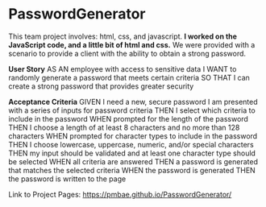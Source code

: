 # PasswordGenerator
This team project involves: html, css, and javascript. **I worked on the JavaScript code, and a little bit of html and css.**
We were provided with a scenario to provide a client with the ability to obtain a strong password.

**User Story**
AS AN employee with access to sensitive data
I WANT to randomly generate a password that meets certain criteria
SO THAT I can create a strong password that provides greater security

**Acceptance Criteria**
GIVEN I need a new, secure password
I am presented with a series of inputs for password criteria
THEN I select which criteria to include in the password
WHEN prompted for the length of the password
THEN I choose a length of at least 8 characters and no more than 128 characters
WHEN prompted for character types to include in the password
THEN I choose lowercase, uppercase, numeric, and/or special characters
THEN my input should be validated and at least one character type should be selected
WHEN all criteria are answered
THEN a password is generated that matches the selected criteria
WHEN the password is generated
THEN the password is written to the page

Link to Project Pages: https://pmbae.github.io/PasswordGenerator/
